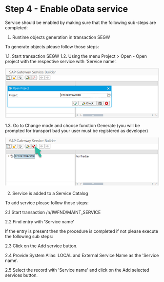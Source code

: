 # Step 4 - Enable oData service

Service should be enabled by making sure that the following sub-steps are completed:

1. Runtime objects generation in transaction SEGW

To generate objects please follow those steps:

1.1. Start transaction SEGW
1.2. Using the menu Project > Open - Open project with the respective service with 'Service name'.

![](res/segw.png)

1.3. Go to Change mode and choose function Generate (you will be prompted for transport bad your user must be registered as developer)

![](res/segw_gen.png)

2. Service is added to a Service Catalog

To add service please follow those steps:

2.1 Start transaction /n/IWFND/MAINT_SERVICE

2.2 Find entry with 'Service name'

If the entry is present then the procedure is completed if not please execute the following sub steps:

2.3 Click on the Add service button.

2.4 Provide System Alias: LOCAL and External Service Name as the 'Service name'.

2.5 Select the record with 'Service name' and click on the Add selected services button.